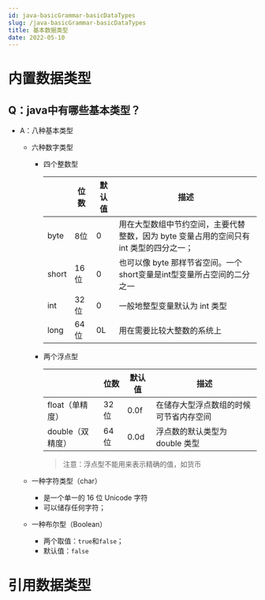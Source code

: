 ```yaml
---
id: java-basicGrammar-basicDataTypes
slug: /java-basicGrammar-basicDataTypes
title: 基本数据类型
date: 2022-05-10
---
```

# 内置数据类型

## Q：java中有哪些基本类型？

* A：八种基本类型

  * 六种数字类型

    * 四个整数型

      |       | 位数  | 默认值 | 描述                                                         |
      | ----- | ----- | ------ | ------------------------------------------------------------ |
      | byte  | 8位   | 0      | 用在大型数组中节约空间，主要代替整数，因为 byte 变量占用的空间只有 int 类型的四分之一； |
      | short | 16 位 | 0      | 也可以像 byte 那样节省空间。一个short变量是int型变量所占空间的二分之一 |
      | int   | 32位  | 0      | 一般地整型变量默认为 int 类型                                |
      | long  | 64 位 | 0L     | 用在需要比较大整数的系统上                                   |

    * 两个浮点型

      |                  | 位数  | 默认值 | 描述                                   |
      | ---------------- | ----- | ------ | -------------------------------------- |
      | float（单精度）  | 32位  | 0.0f   | 在储存大型浮点数组的时候可节省内存空间 |
      | double（双精度） | 64 位 | 0.0d   | 浮点数的默认类型为 double 类型         |

      > 注意：浮点型不能用来表示精确的值，如货币

  * 一种字符类型（char）

    * 是一个单一的 16 位 Unicode 字符
    * 可以储存任何字符；

  * 一种布尔型（Boolean）

    * 两个取值：`true`和`false`；
    * 默认值：`false`

  

# 引用数据类型

